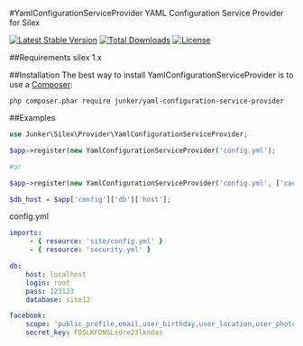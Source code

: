 #YamlConfigurationServiceProvider
YAML Configuration Service Provider for Silex

[![Latest Stable Version](https://poser.pugx.org/junker/yaml-configuration-service-provider/v/stable)](https://packagist.org/packages/junker/yaml-configuration-service-provider)
[![Total Downloads](https://poser.pugx.org/junker/yaml-configuration-service-provider/downloads)](https://packagist.org/packages/junker/yaml-configuration-service-provider)
[![License](https://poser.pugx.org/junker/yaml-configuration-service-provider/license)](https://packagist.org/packages/junker/yaml-configuration-service-provider)

##Requirements
silex 1.x

##Installation
The best way to install YamlConfigurationServiceProvider is to use a [Composer](https://getcomposer.org/download):

    php composer.phar require junker/yaml-configuration-service-provider

##Examples

```php
use Junker\Silex\Provider\YamlConfigurationServiceProvider;

$app->register(new YamlConfigurationServiceProvider('config.yml');

#or

$app->register(new YamlConfigurationServiceProvider('config.yml', ['cache_dir' => '/tmp/config_cache', 'debug' => $app['debug']]));

$db_host = $app['config']['db']['host'];

```


config.yml 
```yaml
imports:
     - { resource: 'site/config.yml' }
     - { resource: 'security.yml' }

db:
    host: localhost
    login: root
    pass: 123123
    database: site12

facebook:
    scope: 'public_profile,email,user_birthday,user_location,user_photos'
    secret_key: FDSLKFDNSLsdre23lkndas
```

